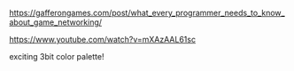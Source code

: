 https://gafferongames.com/post/what_every_programmer_needs_to_know_about_game_networking/

https://www.youtube.com/watch?v=mXAzAAL61sc

exciting 3bit color palette!
